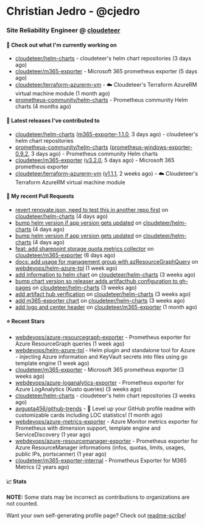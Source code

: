 # Christian Jedro - @cjedro
### Site Reliability Engineer @ [cloudeteer](https://cloudeteer.de/)

#### 👷 Check out what I'm currently working on

- [cloudeteer/helm-charts](https://github.com/cloudeteer/helm-charts) - cloudeteer&#39;s helm chart repositories (3 days ago)
- [cloudeteer/m365-exporter](https://github.com/cloudeteer/m365-exporter) - Microsoft 365 prometheus exporter (5 days ago)
- [cloudeteer/terraform-azurerm-vm](https://github.com/cloudeteer/terraform-azurerm-vm) - ☁️ Cloudeteer&#39;s Terraform AzureRM virtual machine module (1 month ago)
- [prometheus-community/helm-charts](https://github.com/prometheus-community/helm-charts) - Prometheus community Helm charts (4 months ago)

#### 🔭 Latest releases I've contributed to

- [cloudeteer/helm-charts](https://github.com/cloudeteer/helm-charts) ([m365-exporter-1.1.0](https://github.com/cloudeteer/helm-charts/releases/tag/m365-exporter-1.1.0), 3 days ago) - cloudeteer&#39;s helm chart repositories
- [prometheus-community/helm-charts](https://github.com/prometheus-community/helm-charts) ([prometheus-windows-exporter-0.9.2](https://github.com/prometheus-community/helm-charts/releases/tag/prometheus-windows-exporter-0.9.2), 3 days ago) - Prometheus community Helm charts
- [cloudeteer/m365-exporter](https://github.com/cloudeteer/m365-exporter) ([v3.2.0](https://github.com/cloudeteer/m365-exporter/releases/tag/v3.2.0), 5 days ago) - Microsoft 365 prometheus exporter
- [cloudeteer/terraform-azurerm-vm](https://github.com/cloudeteer/terraform-azurerm-vm) ([v1.1.1](https://github.com/cloudeteer/terraform-azurerm-vm/releases/tag/v1.1.1), 2 weeks ago) - ☁️ Cloudeteer&#39;s Terraform AzureRM virtual machine module

#### 🔨 My recent Pull Requests

- [revert renovate.json, need to test this in another repo first](https://github.com/cloudeteer/helm-charts/pull/14) on [cloudeteer/helm-charts](https://github.com/cloudeteer/helm-charts) (4 days ago)
- [bump helm version if app version gets updated](https://github.com/cloudeteer/helm-charts/pull/12) on [cloudeteer/helm-charts](https://github.com/cloudeteer/helm-charts) (4 days ago)
- [bump helm version if app version gets updated](https://github.com/cloudeteer/helm-charts/pull/10) on [cloudeteer/helm-charts](https://github.com/cloudeteer/helm-charts) (4 days ago)
- [feat: add sharepoint storage quota metrics collector](https://github.com/cloudeteer/m365-exporter/pull/27) on [cloudeteer/m365-exporter](https://github.com/cloudeteer/m365-exporter) (6 days ago)
- [docs: add usage for management group with azResourceGraphQuery](https://github.com/webdevops/helm-azure-tpl/pull/78) on [webdevops/helm-azure-tpl](https://github.com/webdevops/helm-azure-tpl) (1 week ago)
- [add information to helm chart](https://github.com/cloudeteer/helm-charts/pull/6) on [cloudeteer/helm-charts](https://github.com/cloudeteer/helm-charts) (3 weeks ago)
- [bump chart version so releaser adds artifacthub configuration to gh-pages](https://github.com/cloudeteer/helm-charts/pull/5) on [cloudeteer/helm-charts](https://github.com/cloudeteer/helm-charts) (3 weeks ago)
- [add artifact hub verification](https://github.com/cloudeteer/helm-charts/pull/4) on [cloudeteer/helm-charts](https://github.com/cloudeteer/helm-charts) (3 weeks ago)
- [add m365-exporter chart](https://github.com/cloudeteer/helm-charts/pull/3) on [cloudeteer/helm-charts](https://github.com/cloudeteer/helm-charts) (3 weeks ago)
- [add logo and center header](https://github.com/cloudeteer/m365-exporter/pull/21) on [cloudeteer/m365-exporter](https://github.com/cloudeteer/m365-exporter) (1 month ago)

#### ⭐ Recent Stars

- [webdevops/azure-resourcegraph-exporter](https://github.com/webdevops/azure-resourcegraph-exporter) - Prometheus exporter for Azure ResourceGraph queries (1 week ago)
- [webdevops/helm-azure-tpl](https://github.com/webdevops/helm-azure-tpl) - Helm plugin and standalone tool for Azure - injecting Azure information and KeyVault secrets into files using go template engine (1 week ago)
- [cloudeteer/m365-exporter](https://github.com/cloudeteer/m365-exporter) - Microsoft 365 prometheus exporter (3 weeks ago)
- [webdevops/azure-loganalytics-exporter](https://github.com/webdevops/azure-loganalytics-exporter) - Prometheus exporter for Azure LogAnalytics (Kusto queries) (3 weeks ago)
- [cloudeteer/helm-charts](https://github.com/cloudeteer/helm-charts) - cloudeteer&#39;s helm chart repositories (3 weeks ago)
- [avgupta456/github-trends](https://github.com/avgupta456/github-trends) - 🚀 Level up your GitHub profile readme with customizable cards including LOC statistics! (1 month ago)
- [webdevops/azure-metrics-exporter](https://github.com/webdevops/azure-metrics-exporter) - Azure Monitor metrics exporter for Prometheus with dimension support, template engine and ServiceDiscovery (1 year ago)
- [webdevops/azure-resourcemanager-exporter](https://github.com/webdevops/azure-resourcemanager-exporter) - Prometheus exporter for Azure ResourceManager informations (infos, quotas, limits, usages, public IPs, portscanner) (1 year ago)
- [cloudeteer/m365-exporter-internal](https://github.com/cloudeteer/m365-exporter-internal) - Prometheus Exporter for M365 Metrics (2 years ago)

#### 📈 Stats

**NOTE:** Some stats may be incorrect as contributions to organizations
are not counted.


Want your own self-generating profile page? Check out [readme-scribe](https://github.com/muesli/readme-scribe)!
